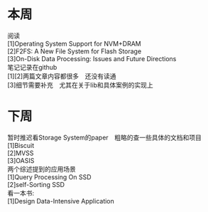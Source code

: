 # 本周
阅读\
[1]Operating System Support for NVM+DRAM\
[2]F2FS: A New File System for Flash Storage\
[3]On-Disk Data Processing: Issues and Future Directions\
笔记记录在github\
[1][2]两篇文章内容都很多　还没有读通\
[3]细节需要补充　尤其在关于lib和具体案例的实现上

# 下周
暂时推迟看Storage System的paper　粗略的查一些具体的文档和项目\
[1]Biscuit\
[2]MVSS\
[3]OASIS\
两个综述提到的应用场景\
[1]Query Processing On SSD\
[2]self-Sorting SSD\
看一本书:\
[1]Design Data-Intensive Application
